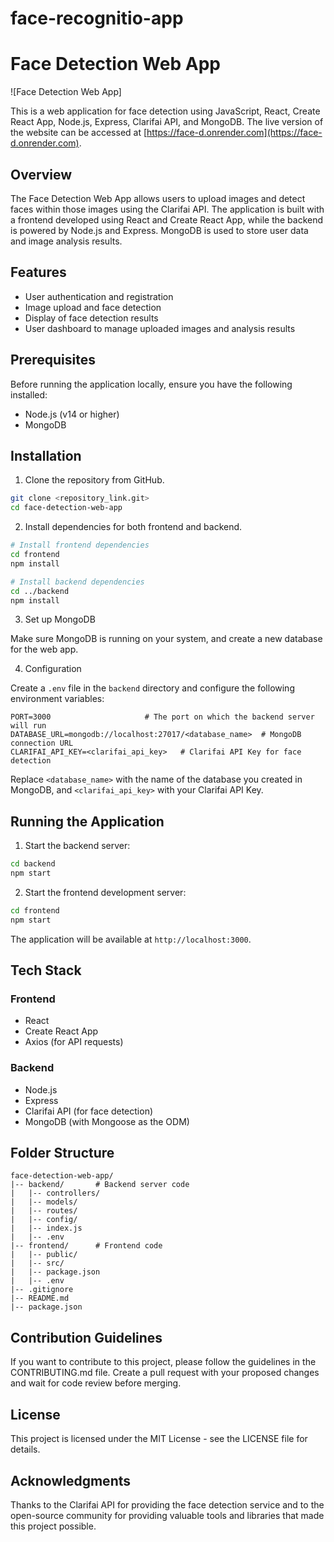 # face-recognitio-app
# Face Detection Web App

![Face Detection Web App]

This is a web application for face detection using JavaScript, React, Create React App, Node.js, Express, Clarifai API, and MongoDB. The live version of the website can be accessed at [https://face-d.onrender.com](https://face-d.onrender.com).

## Overview

The Face Detection Web App allows users to upload images and detect faces within those images using the Clarifai API. The application is built with a frontend developed using React and Create React App, while the backend is powered by Node.js and Express. MongoDB is used to store user data and image analysis results.

## Features

- User authentication and registration
- Image upload and face detection
- Display of face detection results
- User dashboard to manage uploaded images and analysis results

## Prerequisites

Before running the application locally, ensure you have the following installed:

- Node.js (v14 or higher)
- MongoDB

## Installation

1. Clone the repository from GitHub.

```bash
git clone <repository_link.git>
cd face-detection-web-app
```

2. Install dependencies for both frontend and backend.

```bash
# Install frontend dependencies
cd frontend
npm install

# Install backend dependencies
cd ../backend
npm install
```

3. Set up MongoDB

Make sure MongoDB is running on your system, and create a new database for the web app.

4. Configuration

Create a `.env` file in the `backend` directory and configure the following environment variables:

```env
PORT=3000                     # The port on which the backend server will run
DATABASE_URL=mongodb://localhost:27017/<database_name>  # MongoDB connection URL
CLARIFAI_API_KEY=<clarifai_api_key>   # Clarifai API Key for face detection
```

Replace `<database_name>` with the name of the database you created in MongoDB, and `<clarifai_api_key>` with your Clarifai API Key.

## Running the Application

1. Start the backend server:

```bash
cd backend
npm start
```

2. Start the frontend development server:

```bash
cd frontend
npm start
```

The application will be available at `http://localhost:3000`.

## Tech Stack

### Frontend

- React
- Create React App
- Axios (for API requests)

### Backend

- Node.js
- Express
- Clarifai API (for face detection)
- MongoDB (with Mongoose as the ODM)

## Folder Structure

```
face-detection-web-app/
|-- backend/       # Backend server code
|   |-- controllers/
|   |-- models/
|   |-- routes/
|   |-- config/
|   |-- index.js
|   |-- .env
|-- frontend/      # Frontend code
|   |-- public/
|   |-- src/
|   |-- package.json
|   |-- .env
|-- .gitignore
|-- README.md
|-- package.json
```

## Contribution Guidelines

If you want to contribute to this project, please follow the guidelines in the CONTRIBUTING.md file. Create a pull request with your proposed changes and wait for code review before merging.

## License

This project is licensed under the MIT License - see the LICENSE file for details.

## Acknowledgments

Thanks to the Clarifai API for providing the face detection service and to the open-source community for providing valuable tools and libraries that made this project possible.
